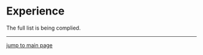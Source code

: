 # Experience

The full list is being complied.

---
[jump to main page](https://mabubakarriaz.github.io)
